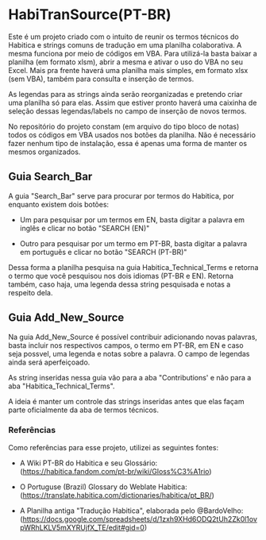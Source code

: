 # HabiTranSource(PT-BR)

Este é um projeto criado com o intuito de reunir os termos técnicos do Habitica e strings comuns de tradução em uma planilha colaborativa.
A mesma funciona por meio de códigos em VBA. Para utilizá-la basta baixar a planilha (em formato xlsm), abrir a mesma e ativar o uso do VBA no seu Excel.
Mais pra frente haverá uma planilha mais simples, em formato xlsx (sem VBA), também para consulta e inserção de termos.

As legendas para as strings ainda serão reorganizadas e pretendo criar uma planilha só para elas. Assim que estiver pronto haverá uma caixinha de seleção dessas legendas/labels no campo de inserção de novos termos.

No repositório do projeto constam (em arquivo do tipo bloco de notas) todos os códigos em VBA usados nos botões da planilha. Não é necessário fazer nenhum tipo de instalação, essa é apenas uma forma de manter os mesmos organizados.

## Guia Search_Bar

A guia "Search_Bar" serve para procurar por termos do Habitica, por enquanto existem dois botões:

* Um para pesquisar por um termos em EN, basta digitar a palavra em inglês e clicar no botão "SEARCH (EN)"

* Outro para pesquisar por um termo em PT-BR, basta digitar a palavra em português e clicar no botão "SEARCH (PT-BR)"

Dessa forma a planilha pesquisa na guia Habitica_Technical_Terms e retorna o termo que você pesquisou nos dois idiomas (PT-BR e EN). Retorna também, caso haja, uma legenda dessa string pesquisada e notas a respeito dela.

## Guia Add_New_Source

Na guia Add_New_Source é possível contribuir adicionando novas palavras, basta incluir nos respectivos campos, o termo em PT-BR, em EN e caso seja possvel, uma legenda e notas sobre a palavra. O campo de legendas ainda será aperfeiçoado.

As string inseridas nessa guia vão para a aba "Contributions' e não para a aba "Habitica_Technical_Terms".

A ideia é manter um controle das strings inseridas antes que elas façam parte oficialmente da aba de termos técnicos.

### Referências

Como referências para esse projeto, utilizei as seguintes fontes:

* A Wiki PT-BR do Habitica e seu Glossário: (https://habitica.fandom.com/pt-br/wiki/Gloss%C3%A1rio)

* O Portuguse (Brazil) Glossary do Weblate Habitica: (https://translate.habitica.com/dictionaries/habitica/pt_BR/)

* A Planilha antiga "Tradução Habitica", elaborada pelo @BardoVelho: (https://docs.google.com/spreadsheets/d/1zxh9XHd6ODQ2tUh2Zk0l1ovpWRhLKLV5mXYRUjfX_TE/edit#gid=0)
